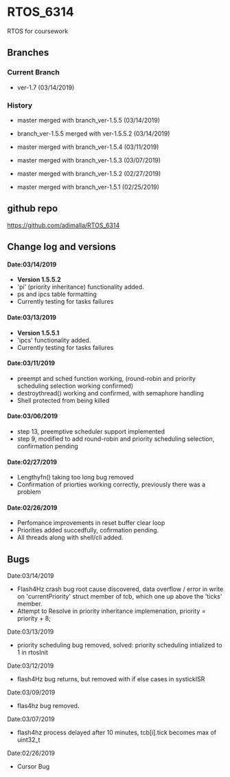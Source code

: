 # RTOS_6314   
RTOS for coursework

## Branches
### Current Branch
* ver-1.7 (03/14/2019)
 
### History
* master merged with branch_ver-1.5.5      (03/14/2019)  
* branch_ver-1.5.5 merged with ver-1.5.5.2 (03/14/2019)

* master merged with branch_ver-1.5.4      (03/11/2019) 
* master merged with branch_ver-1.5.3      (03/07/2019) 
* master merged with branch_ver-1.5.2      (02/27/2019)
* master merged with branch_ver-1.5.1      (02/25/2019)

## github repo
https://github.com/adimalla/RTOS_6314

## Change log and versions
#### Date:03/14/2019
* <b>Version 1.5.5.2</b>
* 'pi' (priority inheritance) functionality added.
* ps and ipcs table formatting
* Currently testing for tasks failures

#### Date:03/13/2019
* <b>Version 1.5.5.1</b>
* 'ipcs' functionality added.
* Currently testing for tasks failures

#### Date:03/11/2019
* preempt and sched function working, (round-robin and priority scheduling selection working confirmed)
* destroythread() working and confirmed, with semaphore handling
* Shell protected from being killed

#### Date:03/06/2019
* step 13, preemptive scheduler support implemented
* step 9, modified to add round-robin and priority scheduling selection, confirmation pending 

#### Date:02/27/2019
* Lengthyfn() taking too long bug removed
* Confirmation of priorties working correctly, previously there was a problem

#### Date:02/26/2019
* Perfomance improvements in reset buffer clear loop
* Priorities added succedfully, cofirmation pending.
* All threads along with shell/cli added.

## Bugs

Date:03/14/2019
* Flash4Hz crash bug root cause discovered, data overflow / error in write on 'currentPriority' struct member of tcb, which one up above the 'ticks' member.
* Attempt to Resolve in priority inheritance implemenation, priority = priority + 8;

Date:03/13/2019
* priority scheduling bug removed, solved: priority scheduling intialized to 1 in rtosInit

Date:03/12/2019
* flash4Hz bug returns, but removed with if else cases in systickISR

Date:03/09/2019
* flas4hz bug removed.

Date:03/07/2019
* flash4hz process delayed after 10 minutes, tcb[i].tick becomes max of uint32_t

Date:02/26/2019
* Cursor Bug


